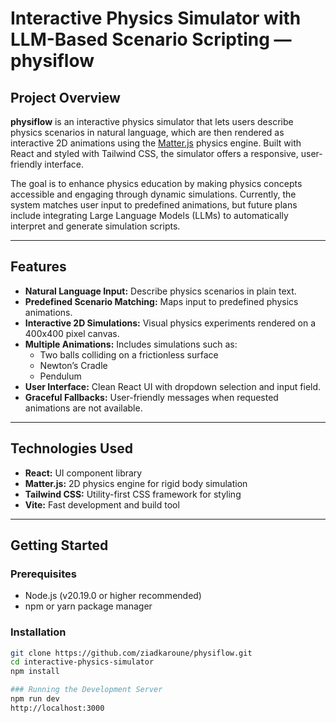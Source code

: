 # Interactive Physics Simulator with LLM-Based Scenario Scripting — **physiflow**

## Project Overview

**physiflow** is an interactive physics simulator that lets users describe physics scenarios in natural language, which are then rendered as interactive 2D animations using the [Matter.js](https://brm.io/matter-js/) physics engine. Built with React and styled with Tailwind CSS, the simulator offers a responsive, user-friendly interface.

The goal is to enhance physics education by making physics concepts accessible and engaging through dynamic simulations. Currently, the system matches user input to predefined animations, but future plans include integrating Large Language Models (LLMs) to automatically interpret and generate simulation scripts.

---

## Features

- **Natural Language Input:** Describe physics scenarios in plain text.
- **Predefined Scenario Matching:** Maps input to predefined physics animations.
- **Interactive 2D Simulations:** Visual physics experiments rendered on a 400x400 pixel canvas.
- **Multiple Animations:** Includes simulations such as:
  - Two balls colliding on a frictionless surface
  - Newton’s Cradle
  - Pendulum
- **User Interface:** Clean React UI with dropdown selection and input field.
- **Graceful Fallbacks:** User-friendly messages when requested animations are not available.

---

## Technologies Used

- **React:** UI component library
- **Matter.js:** 2D physics engine for rigid body simulation
- **Tailwind CSS:** Utility-first CSS framework for styling
- **Vite:** Fast development and build tool

---

## Getting Started

### Prerequisites

- Node.js (v20.19.0 or higher recommended)
- npm or yarn package manager

### Installation

```bash
git clone https://github.com/ziadkaroune/physiflow.git
cd interactive-physics-simulator
npm install

### Running the Development Server
npm run dev
http://localhost:3000
